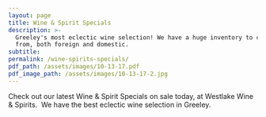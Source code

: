 ```yaml
---
layout: page
title: Wine & Spirit Specials
description: >-
  Greeley's most eclectic wine selection! We have a huge inventory to choose
  from, both foreign and domestic.
subtitle:
permalink: /wine-spirits-specials/
pdf_path: /assets/images/10-13-17.pdf
pdf_image_path: /assets/images/10-13-17-2.jpg
---
```



Check out our latest Wine & Spirit Specials on sale today, at Westlake Wine & Spirits.  We have the best eclectic wine selection in Greeley.